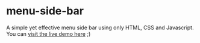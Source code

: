 # menu-side-bar

A simple yet effective menu side bar using only HTML, CSS and Javascript. You can [visit the live demo here](https://estevaog3.github.io/menu-side-bar/) ;)
